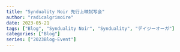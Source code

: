 ```yaml
---
title: "Synduality Noir 先行上映試写会"
author: "radicalgrimoire"
date: 2023-05-21
tags: ["Blog", "Synduality Noir", "Synduality", "デイジーオーガ"]
categories: ["Blog"]
series: ["2023Blog-Event"]
---
```



